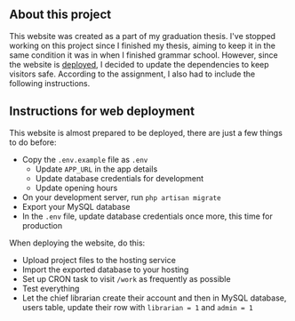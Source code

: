 ## About this project

This website was created as a part of my graduation thesis. I've stopped working on this project since I finished my thesis, aiming to keep it in the same condition it was in when I finished grammar school. However, since the website is [deployed](https://knihovna.filiprund.cz), I decided to update the dependencies to keep visitors safe. According to the assignment, I also had to include the following instructions.

## Instructions for web deployment

This website is almost prepared to be deployed, there are just a few things to do before:

- Copy the `.env.example` file as `.env`
    - Update `APP_URL` in the app details
    - Update database credentials for development
    - Update opening hours
- On your development server, run `php artisan migrate`
- Export your MySQL database
- In the `.env` file, update database credentials once more, this time for production

When deploying the website, do this:

- Upload project files to the hosting service
- Import the exported database to your hosting
- Set up CRON task to visit `/work` as frequently as possible
- Test everything
- Let the chief librarian create their account and then in MySQL database, users table, update their row with `librarian = 1` and `admin = 1`
